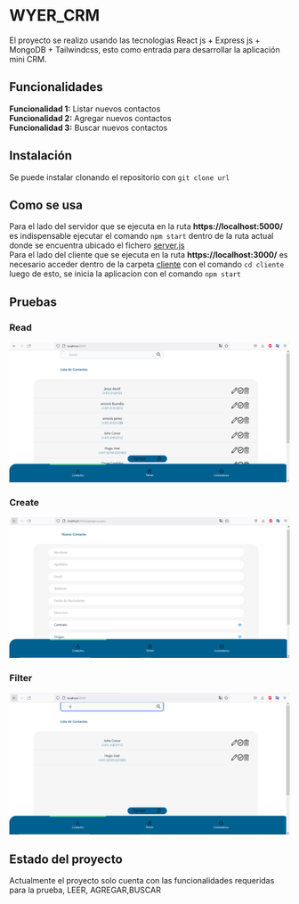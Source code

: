 # WYER_CRM
El proyecto se realizo usando las tecnologias React js + Express js + MongoDB + Tailwindcss, esto como entrada para desarrollar la aplicación mini CRM.

## Funcionalidades
**Funcionalidad 1:** Listar nuevos contactos   
**Funcionalidad 2:** Agregar nuevos contactos    
**Funcionalidad 3:** Buscar nuevos contactos   

## Instalación
Se puede instalar clonando el repositorio con ```git clone url```

## Como se usa
Para el lado del servidor que se ejecuta en la ruta **https://localhost:5000/** es indispensable ejecutar el comando ```npm start``` dentro de la ruta actual donde se encuentra ubicado el fichero [server.js](https://github.com/Arnovis27/Wyer_Crm/blob/main/server.js)  
Para el lado del cliente que se ejecuta en la ruta **https://localhost:3000/** es necesario acceder dentro de la carpeta [cliente](https://github.com/Arnovis27/Wyer_Crm/tree/main/cliente) con el comando ```cd cliente``` luego de esto, se inicia la aplicacion con el comando ```npm start```  

## Pruebas
### Read 
![image](https://github.com/Arnovis27/Wyer_Crm/blob/main/capturas/Lista.PNG)  

### Create
![image](https://github.com/Arnovis27/Wyer_Crm/blob/main/capturas/formulario.PNG)  

### Filter
![image](https://github.com/Arnovis27/Wyer_Crm/blob/main/capturas/Filtro.PNG)

## Estado del proyecto
Actualmente el proyecto solo cuenta con las funcionalidades requeridas para la prueba, LEER, AGREGAR,BUSCAR
